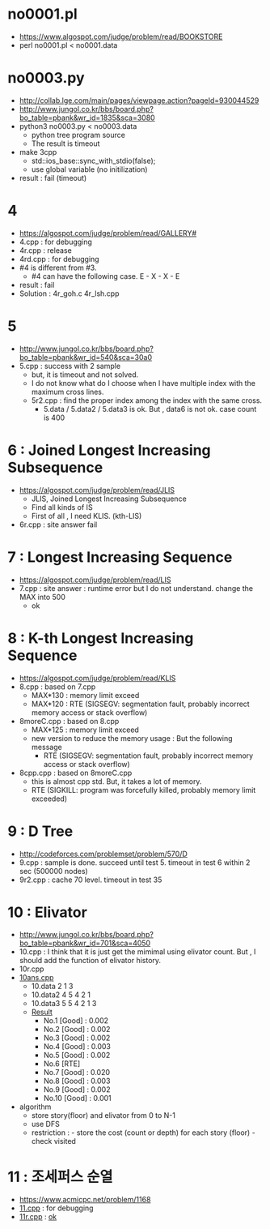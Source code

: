 # no0001.pl
- https://www.algospot.com/judge/problem/read/BOOKSTORE
- perl no0001.pl < no0001.data


# no0003.py
- http://collab.lge.com/main/pages/viewpage.action?pageId=930044529
- http://www.jungol.co.kr/bbs/board.php?bo_table=pbank&wr_id=1835&sca=3080
- python3 no0003.py < no0003.data
  - python tree program source
  - The result is timeout
- make 3cpp
    - std::ios_base::sync_with_stdio(false);
    - use global variable (no initilization)
- result : fail (timeout)

# 4
- https://algospot.com/judge/problem/read/GALLERY#
- 4.cpp : for debugging
- 4r.cpp : release
- 4rd.cpp : for debugging
- #4 is different from #3.
    - #4 can have the following case.     E - X - X - E
- result : fail
- Solution : 4r_goh.c  4r_lsh.cpp

# 5
- http://www.jungol.co.kr/bbs/board.php?bo_table=pbank&wr_id=540&sca=30a0
- 5.cpp : success with 2 sample
	- but, it is timeout and not solved.
	- I do not know what do I choose when I have multiple index with the maximum cross lines.
	- 5r2.cpp : find the proper index among the index with the same cross.
		- 5.data / 5.data2 / 5.data3 is ok. But , data6 is not ok.  case count is 400


# 6 : Joined Longest Increasing Subsequence
- https://algospot.com/judge/problem/read/JLIS
	- JLIS, Joined Longest Increasing Subsequence
	- Find all kinds of IS
	- First of all , I need KLIS. (kth-LIS)
- 6r.cpp   : site answer fail


# 7 : Longest Increasing Sequence
- https://algospot.com/judge/problem/read/LIS
- 7.cpp : site answer : runtime error but I do not understand. change the MAX into 500
	- ok

# 8 : K-th Longest Increasing Sequence
- https://algospot.com/judge/problem/read/KLIS
- 8.cpp  : based on 7.cpp
	- MAX*130 : memory limit exceed
	- MAX*120 : RTE (SIGSEGV: segmentation fault, probably incorrect memory access or stack overflow)
- 8moreC.cpp : based on 8.cpp
	- MAX*125 : memory limit exceed
	- new version to reduce the memory usage : But the following message
		- RTE (SIGSEGV: segmentation fault, probably incorrect memory access or stack overflow)
- 8cpp.cpp : based on 8moreC.cpp
	- this is almost cpp std. But, it takes a lot of memory.
	- RTE (SIGKILL: program was forcefully killed, probably memory limit exceeded)


# 9 : D Tree
- http://codeforces.com/problemset/problem/570/D
- 9.cpp :  sample is done.   succeed until test 5.    timeout in test 6 within 2 sec (500000 nodes)
- 9r2.cpp : cache 70 level.   timeout in test 35


# 10 : Elivator 
- http://www.jungol.co.kr/bbs/board.php?bo_table=pbank&wr_id=701&sca=4050
- 10.cpp :  I think that it is just get the mimimal using elivator count.  But , I should add the function of elivator history.
- 10r.cpp
- [10ans.cpp](https://github.com/cheoljoo/problemSolving/blob/master/ps/10ans.cpp)
    - 10.data       2 1 3 
    - 10.data2      4 5 4 2 1
    - 10.data3      5 5 4 2 1 3
    - [Result](http://www.jungol.co.kr/theme/jungol/reinfo.php?sid=??)
        - No.1  [Good] : 0.002
        - No.2  [Good] : 0.002
        - No.3  [Good] : 0.002
        - No.4  [Good] : 0.003
        - No.5  [Good] : 0.002
        - No.6  [RTE]
        - No.7  [Good] : 0.020
        - No.8  [Good] : 0.003
        - No.9  [Good] : 0.002
        - No.10 [Good] : 0.001
- algorithm
    - store story(floor) and elivator  from 0 to N-1
    - use DFS
    - restriction : 
            - store the cost (count or depth) for each story (floor)
            - check visited

# 11 : 조세퍼스 순열
- https://www.acmicpc.net/problem/1168
- [11.cpp](https://github.com/cheoljoo/problemSolving/blob/master/ps/11.cpp)  : for debugging 
- [11r.cpp](https://github.com/cheoljoo/problemSolving/blob/master/ps/11r.cpp)  :  [ok](https://www.acmicpc.net/status?user_id=healing&problem_id=1168&from_mine=1)

